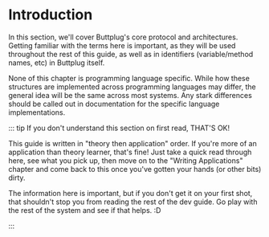 # Introduction

In this section, we'll cover Buttplug's core protocol and architectures. Getting familiar with the terms here is important, as they will be used throughout the rest of this guide, as well as in identifiers (variable/method names, etc) in Buttplug itself.

None of this chapter is programming language specific. While how these structures are implemented across programming languages may differ, the general idea will be the same across most systems. Any stark differences should be called out in documentation for the specific language implementations.

::: tip If you don't understand this section on first read, THAT'S OK!

This guide is written in "theory then application" order. If you're more of an application than theory learner, that's fine! Just take a quick read through here, see what you pick up, then move on to the "Writing Applications" chapter and come back to this once you've gotten your hands (or other bits) dirty.

The information here is important, but if you don't get it on your first shot, that shouldn't stop you from reading the rest of the dev guide. Go play with the rest of the system and see if that helps. :D

:::